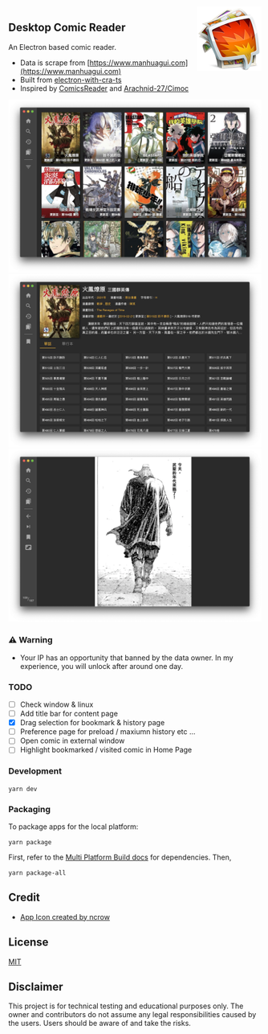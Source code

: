 <img src="./internals/128x128.png" align="right">

## Desktop Comic Reader

An Electron based comic reader.

- Data is scrape from [https://www.manhuagui.com](https://www.manhuagui.com)
- Built from [electron-with-cra-ts](https://github.com/Pong420/electron-with-cra-ts)
- Inspired by [ComicsReader](https://github.com/ComicsReader/app) and [Arachnid-27/Cimoc](https://github.com/Arachnid-27/Cimoc)

<img src="internals/screenshot1.png">
<img src="internals/screenshot2.png">
<img src="internals/screenshot3.png">

### :warning: Warning

- Your IP has an opportunity that banned by the data owner. In my experience, you will unlock after around one day.

### TODO

- [ ] Check window & linux
- [ ] Add title bar for content page
- [x] Drag selection for bookmark & history page
- [ ] Preference page for preload / maxiumn history etc ...
- [ ] Open comic in external window
- [ ] Highlight bookmarked / visited comic in Home Page

### Development

```
yarn dev
```

### Packaging

To package apps for the local platform:

```
yarn package
```

First, refer to the [Multi Platform Build docs](https://www.electron.build/multi-platform-build) for dependencies. Then,

```
yarn package-all
```

## Credit

- [App Icon created by ncrow](https://www.deviantart.com/ncrow/art/ComicBunch-Icon-189969026)

## License

[MIT](./LICENSE)

## Disclaimer

This project is for technical testing and educational purposes only. The owner and contributors do not assume any legal responsibilities caused by the users. Users should be aware of and take the risks.
